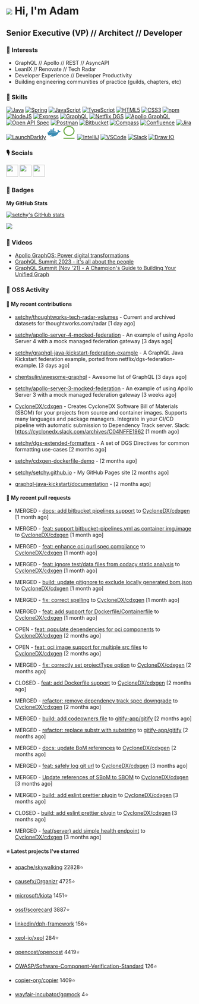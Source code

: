 ![](https://user-images.githubusercontent.com/18350557/176309783-0785949b-9127-417c-8b55-ab5a4333674e.gif) Hi, I'm Adam
============================================================================================================================

Senior Executive (VP) // Architect // Developer
-----------------------------------------------

### 🔭 Interests

- GraphQL // Apollo // REST // AsyncAPI
- LeanIX // Renovate // Tech Radar
- Developer Experience // Developer Productivity
- Building engineering communities of practice (guilds, chapters, etc)

### 💪 Skills

<p align="left">
  <a href="https://www.oracle.com/java/" target="_blank" rel="noreferrer"><img src="https://raw.githubusercontent.com/danielcranney/readme-generator/main/public/icons/skills/java-colored.svg" width="36" height="36" alt="Java" /></a>
  <a href="https://spring.io/" target="_blank" rel="noreferrer"><img src="https://cdn.worldvectorlogo.com/logos/spring-3.svg" width="36" height="36" alt="Spring" /></a> 
  <a href="https://developer.mozilla.org/en-US/docs/Web/JavaScript" target="_blank" rel="noreferrer"><img src="https://raw.githubusercontent.com/danielcranney/readme-generator/main/public/icons/skills/javascript-colored.svg" width="36" height="36" alt="JavaScript" /></a>
  <a href="https://www.typescriptlang.org/" target="_blank" rel="noreferrer"><img src="https://raw.githubusercontent.com/danielcranney/readme-generator/main/public/icons/skills/typescript-colored.svg" width="36" height="36" alt="TypeScript" /></a>
  <a href="https://developer.mozilla.org/en-US/docs/Glossary/HTML5" target="_blank" rel="noreferrer"><img src="https://raw.githubusercontent.com/danielcranney/readme-generator/main/public/icons/skills/html5-colored.svg" width="36" height="36" alt="HTML5" /></a>
  <a href="https://www.w3.org/TR/CSS/#css" target="_blank" rel="noreferrer"><img src="https://raw.githubusercontent.com/danielcranney/readme-generator/main/public/icons/skills/css3-colored.svg" width="36" height="36" alt="CSS3" /></a>
  <a href="https://www.npmjs.com//" target="_blank" rel="noreferrer"><img src="https://cdn.worldvectorlogo.com/logos/npm-square-red-1.svg" width="36" height="36" alt="npm" /></a>
  <a href="https://nodejs.org/en/" target="_blank" rel="noreferrer"><img src="https://raw.githubusercontent.com/danielcranney/readme-generator/main/public/icons/skills/nodejs-colored.svg" width="36" height="36" alt="NodeJS" /></a>
  <a href="https://expressjs.com/" target="_blank" rel="noreferrer"><img src="https://raw.githubusercontent.com/danielcranney/readme-generator/main/public/icons/skills/express-colored.svg" width="36" height="36" alt="Express" /></a>
  <a href="https://graphql.org/" target="_blank" rel="noreferrer"><img src="https://raw.githubusercontent.com/danielcranney/readme-generator/main/public/icons/skills/graphql-colored.svg" width="36" height="36" alt="GraphQL" /></a>
  <a href="https://netflix.github.io/dgs/" target="_blank" rel="noreferrer"><img src="https://raw.githubusercontent.com/Netflix/dgs/main/docs/images/dgs-framework-brand/Icon/dgs-icon--blue.svg" width="36" height="36" alt="Netflix DGS" /></a>
  <a href="https://apollographql.com/" target="_blank" rel="noreferrer"><img src="https://cdn.worldvectorlogo.com/logos/apollo-graphql-compact.svg" width="36" height="36" alt="Apollo GraphQL" /></a>
  <a href="https://swagger.io/specification/" target="_blank" rel="noreferrer"><img src="https://cdn.worldvectorlogo.com/logos/openapi-1.svg" width="36" height="36" alt="Open API Spec" /></a>
  <a href="https://www.postman.com//" target="_blank" rel="noreferrer"><img src="https://cdn.worldvectorlogo.com/logos/postman.svg" width="36" height="36" alt="Postman" /></a>
  <a href="https://www.atlassian.com/software/bitbucket" target="_blank" rel="noreferrer"><img src="https://cdn.worldvectorlogo.com/logos/bitbucket-icon.svg" width="36" height="36" alt="Bitbucket" /></a>
  <a href="https://www.atlassian.com/software/compass" target="_blank" rel="noreferrer"><img src="https://cdn.worldvectorlogo.com/logos/atlassian-compass-1.svg" width="36" height="36" alt="Compass" /></a>
  <a href="https://www.atlassian.com/software/confluence" target="_blank" rel="noreferrer"><img src="https://cdn.worldvectorlogo.com/logos/confluence-1.svg" width="36" height="36" alt="Confluence" /></a>
  <a href="https://www.atlassian.com/software/jira" target="_blank" rel="noreferrer"><img src="https://cdn.worldvectorlogo.com/logos/jira-1.svg" width="36" height="36" alt="Jira" /></a>
  <a href="https://launchdarkly.com/" target="_blank" rel="noreferrer"><img src="https://cdn.worldvectorlogo.com/logos/launchdarkly-2.svg" width="36" height="36" alt="LaunchDarkly" /></a>
  <a href="https://docker.com/" target="_blank" rel="noreferrer"><img src="https://raw.githubusercontent.com/nx211/homer-icons/master/png/docker.png" width="36" height="36" alt="Docker" /></a>
  <a href="https://jfrog.com/artifactory/" target="_blank" rel="noreferrer"><img src="https://raw.githubusercontent.com/nx211/homer-icons/master/png/artifactory.png" width="36" height="36" alt="Artifactory" /></a>
  <a href="https://www.jetbrains.com/idea/" target="_blank" rel="noreferrer"><img src="https://cdn.worldvectorlogo.com/logos/intellij-idea-1.svg" width="36" height="36" alt="IntelliJ" /></a>
  <a href="https://code.visualstudio.com/" target="_blank" rel="noreferrer"><img src="https://cdn.worldvectorlogo.com/logos/visual-studio-code-1.svg" width="36" height="36" alt="VSCode" /></a>
  <a href="https://slack.com/" target="_blank" rel="noreferrer"><img src="https://cdn.worldvectorlogo.com/logos/slack-new-logo.svg" width="36" height="36" alt="Slack" /></a>
  <a href="https://drawio-app.com/" target="_blank" rel="noreferrer"><img src="https://cdn.worldvectorlogo.com/logos/draw-io.svg" width="36" height="36" alt="Draw IO" /></a>
</p>

                      

### 🎙️ Socials
                  
<p align="left">
  <a href="https://www.github.com/setchy" target="_blank" rel="noreferrer"><img src="https://raw.githubusercontent.com/danielcranney/readme-generator/main/public/icons/socials/github.svg" width="32" height="32" /></a>
  <a href="https://www.linkedin.com/in/adamsetch" target="_blank" rel="noreferrer"><img src="https://raw.githubusercontent.com/danielcranney/readme-generator/main/public/icons/socials/linkedin.svg" width="32" height="32" /></a>
  <a href="https://www.twitter.com/setchy87" target="_blank" rel="noreferrer"><img src="https://raw.githubusercontent.com/danielcranney/readme-generator/main/public/icons/socials/twitter.svg" width="32" height="32" /></a>
</p>

### 📛 Badges

<b>My GitHub Stats</b>

<a href="http://www.github.com/setchy"><img src="https://github-readme-stats.vercel.app/api?username=setchy&show_icons=true&hide=&count_private=true&title_color=0891b2&text_color=ffffff&icon_color=0891b2&bg_color=1c1917&hide_border=true&show_icons=true" alt="setchy's GitHub stats" /></a>

<a href="http://www.github.com/setchy"><img src="https://github-readme-streak-stats.herokuapp.com/?user=setchy&stroke=ffffff&background=1c1917&ring=0891b2&fire=0891b2&currStreakNum=ffffff&currStreakLabel=0891b2&sideNums=ffffff&sideLabels=ffffff&dates=ffffff&hide_border=true" /></a>

### 📼 Videos

- [Apollo GraphOS: Power digital transformations](https://www.apollographql.com/enterprise?wvideo=4fu2lsjssc)
- [GraphQL Summit 2023 - it's all about the people](https://www.youtube.com/watch?v=090IWEcHbJc)
- [GraphQL Summit (Nov '21) - A Champion's Guide to Building Your Unified Graph](https://www.apollographql.com/events/roundtable/graphql-summit-november-2021/a-champions-guide-to-building-your-unified-graph)

### 🎯 OSS Activity
#### 🚀 My recent contributions



- [setchy/thoughtworks-tech-radar-volumes](https://github.com/setchy/thoughtworks-tech-radar-volumes) - Current and archived datasets for thoughtworks.com/radar  [1 day ago]

- [setchy/apollo-server-4-mocked-federation](https://github.com/setchy/apollo-server-4-mocked-federation) - An example of using Apollo Server 4 with a mock managed federation gateway [3 days ago]

- [setchy/graphql-java-kickstart-federation-example](https://github.com/setchy/graphql-java-kickstart-federation-example) - A GraphQL Java Kickstart federation example, ported from netflix/dgs-federation-example. [3 days ago]

- [chentsulin/awesome-graphql](https://github.com/chentsulin/awesome-graphql) - Awesome list of GraphQL [3 days ago]

- [setchy/apollo-server-3-mocked-federation](https://github.com/setchy/apollo-server-3-mocked-federation) - An example of using Apollo Server 3 with a mock managed federation gateway [3 weeks ago]

- [CycloneDX/cdxgen](https://github.com/CycloneDX/cdxgen) - Creates CycloneDX Software Bill of Materials (SBOM) for your projects from source and container images. Supports many languages and package managers. Integrate in your CI/CD pipeline with automatic submission to Dependency Track server. Slack: https://cyclonedx.slack.com/archives/C04NFFE1962 [1 month ago]

- [setchy/dgs-extended-formatters](https://github.com/setchy/dgs-extended-formatters) - A set of DGS Directives for common formatting use-cases [2 months ago]

- [setchy/cdxgen-dockerfile-demo](https://github.com/setchy/cdxgen-dockerfile-demo) -  [2 months ago]

- [setchy/setchy.github.io](https://github.com/setchy/setchy.github.io) - My GitHub Pages site [2 months ago]

- [graphql-java-kickstart/documentation](https://github.com/graphql-java-kickstart/documentation) -  [2 months ago]

#### 🎉 My recent pull requests



- MERGED - [docs: add bitbucket pipelines support](https://github.com/CycloneDX/cdxgen/pull/752) to [CycloneDX/cdxgen](https://github.com/CycloneDX/cdxgen) [1 month ago]

- MERGED - [feat: support bitbucket-pipelines.yml as container img.image](https://github.com/CycloneDX/cdxgen/pull/751) to [CycloneDX/cdxgen](https://github.com/CycloneDX/cdxgen) [1 month ago]

- MERGED - [feat: enhance oci purl spec compliance](https://github.com/CycloneDX/cdxgen/pull/749) to [CycloneDX/cdxgen](https://github.com/CycloneDX/cdxgen) [1 month ago]

- MERGED - [feat: ignore test/data files from codacy static analysis](https://github.com/CycloneDX/cdxgen/pull/710) to [CycloneDX/cdxgen](https://github.com/CycloneDX/cdxgen) [1 month ago]

- MERGED - [build: update gitignore to exclude locally generated bom.json](https://github.com/CycloneDX/cdxgen/pull/707) to [CycloneDX/cdxgen](https://github.com/CycloneDX/cdxgen) [1 month ago]

- MERGED - [fix: correct spelling](https://github.com/CycloneDX/cdxgen/pull/705) to [CycloneDX/cdxgen](https://github.com/CycloneDX/cdxgen) [1 month ago]

- MERGED - [feat: add support for Dockerfile/Containerfile](https://github.com/CycloneDX/cdxgen/pull/704) to [CycloneDX/cdxgen](https://github.com/CycloneDX/cdxgen) [1 month ago]

- OPEN - [feat: populate dependencies for oci components](https://github.com/CycloneDX/cdxgen/pull/700) to [CycloneDX/cdxgen](https://github.com/CycloneDX/cdxgen) [2 months ago]

- OPEN - [feat: oci image support for multiple src files](https://github.com/CycloneDX/cdxgen/pull/696) to [CycloneDX/cdxgen](https://github.com/CycloneDX/cdxgen) [2 months ago]

- MERGED - [fix: correctly set projectType option](https://github.com/CycloneDX/cdxgen/pull/692) to [CycloneDX/cdxgen](https://github.com/CycloneDX/cdxgen) [2 months ago]

- CLOSED - [feat: add Dockerfile support](https://github.com/CycloneDX/cdxgen/pull/691) to [CycloneDX/cdxgen](https://github.com/CycloneDX/cdxgen) [2 months ago]

- MERGED - [refactor: remove dependency track spec downgrade](https://github.com/CycloneDX/cdxgen/pull/642) to [CycloneDX/cdxgen](https://github.com/CycloneDX/cdxgen) [2 months ago]

- MERGED - [build: add codeowners file](https://github.com/gitify-app/gitify/pull/672) to [gitify-app/gitify](https://github.com/gitify-app/gitify) [2 months ago]

- MERGED - [refactor: replace substr with substring](https://github.com/gitify-app/gitify/pull/671) to [gitify-app/gitify](https://github.com/gitify-app/gitify) [2 months ago]

- MERGED - [docs: update BoM references](https://github.com/CycloneDX/cdxgen/pull/622) to [CycloneDX/cdxgen](https://github.com/CycloneDX/cdxgen) [2 months ago]

- MERGED - [feat: safely log git url](https://github.com/CycloneDX/cdxgen/pull/612) to [CycloneDX/cdxgen](https://github.com/CycloneDX/cdxgen) [3 months ago]

- MERGED - [Update references of SBoM to SBOM](https://github.com/CycloneDX/cdxgen/pull/610) to [CycloneDX/cdxgen](https://github.com/CycloneDX/cdxgen) [3 months ago]

- MERGED - [build: add eslint prettier plugin](https://github.com/CycloneDX/cdxgen/pull/607) to [CycloneDX/cdxgen](https://github.com/CycloneDX/cdxgen) [3 months ago]

- CLOSED - [build: add eslint prettier plugin](https://github.com/CycloneDX/cdxgen/pull/606) to [CycloneDX/cdxgen](https://github.com/CycloneDX/cdxgen) [3 months ago]

- MERGED - [feat(server) add simple health endpoint](https://github.com/CycloneDX/cdxgen/pull/605) to [CycloneDX/cdxgen](https://github.com/CycloneDX/cdxgen) [3 months ago]

#### ⭐ Latest projects I've starred



- [apache/skywalking](https://github.com/apache/skywalking) 22828⭐

- [causefx/Organizr](https://github.com/causefx/Organizr) 4725⭐

- [microsoft/kiota](https://github.com/microsoft/kiota) 1451⭐

- [ossf/scorecard](https://github.com/ossf/scorecard) 3887⭐

- [linkedin/dph-framework](https://github.com/linkedin/dph-framework) 156⭐

- [xeol-io/xeol](https://github.com/xeol-io/xeol) 284⭐

- [opencost/opencost](https://github.com/opencost/opencost) 4419⭐

- [OWASP/Software-Component-Verification-Standard](https://github.com/OWASP/Software-Component-Verification-Standard) 126⭐

- [copier-org/copier](https://github.com/copier-org/copier) 1409⭐

- [wayfair-incubator/gqmock](https://github.com/wayfair-incubator/gqmock) 4⭐


